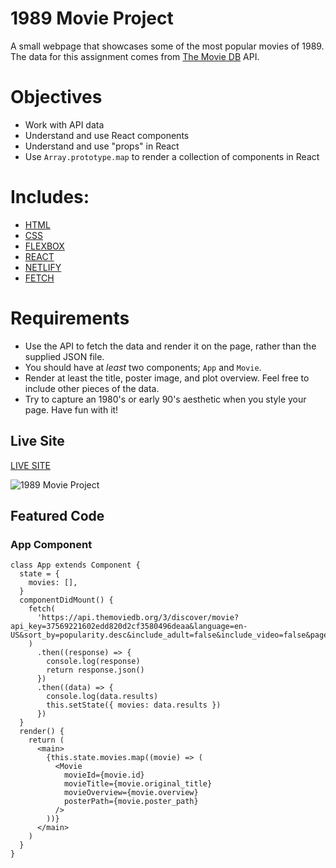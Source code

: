 # 1989 Movie Project

A small webpage that showcases some of the most popular movies of 1989.
The data for this assignment comes from [The Movie DB](https://www.themoviedb.org) API.

# Objectives

- Work with API data
- Understand and use React components
- Understand and use "props" in React
- Use `Array.prototype.map` to render a collection of components in React

# Includes: 

- [HTML](https://developer.mozilla.org/en-US/docs/Web/HTML)
- [CSS](https://www.w3schools.com/css/)
- [FLEXBOX](https://developer.mozilla.org/en-US/docs/Web/CSS/CSS_Flexible_Box_Layout/Basic_Concepts_of_Flexbox)
- [REACT](https://reactjs.org/docs/getting-started.html)
- [NETLIFY](https://docs.netlify.com/?_ga=2.56383019.1272475466.1587169866-1421079835.1583768648)
- [FETCH](https://developer.mozilla.org/en-US/docs/Web/API/Fetch_API/Using_Fetch)

# Requirements 

- Use the API to fetch the data and render it on the page, rather than the supplied JSON file.
- You should have at _least_ two components; `App` and `Movie`.
- Render at least the title, poster image, and plot overview. Feel free to include other pieces of the data.
- Try to capture an 1980's or early 90's aesthetic when you style your page. Have fun with it!

 
## Live Site

[LIVE SITE](https://1989-movie-project-austinparvin.netlify.app/)

![1989 Movie Project](http://g.recordit.co/JfZgaoVV7T.gif)

## Featured Code

### App Component

```JSX
class App extends Component {
  state = {
    movies: [],
  }
  componentDidMount() {
    fetch(
      'https://api.themoviedb.org/3/discover/movie?api_key=37569221602edd820d2cf3580496deaa&language=en-US&sort_by=popularity.desc&include_adult=false&include_video=false&page=1&year=1989'
    )
      .then((response) => {
        console.log(response)
        return response.json()
      })
      .then((data) => {
        console.log(data.results)
        this.setState({ movies: data.results })
      })
  }
  render() {
    return (
      <main>
        {this.state.movies.map((movie) => (
          <Movie
            movieId={movie.id}
            movieTitle={movie.original_title}
            movieOverview={movie.overview}
            posterPath={movie.poster_path}
          />
        ))}
      </main>
    )
  }
}
 ```
 
